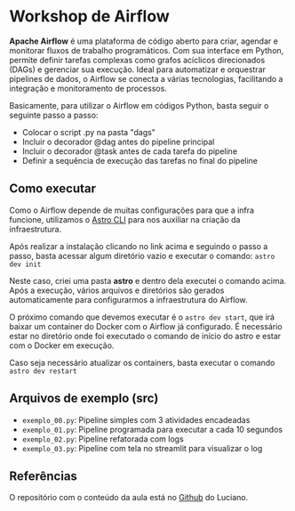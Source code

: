 # Workshop de Airflow

**Apache Airflow** é uma plataforma de código aberto para criar, agendar e monitorar fluxos de trabalho programáticos. Com sua interface em Python, permite definir tarefas complexas como grafos acíclicos direcionados (DAGs) e gerenciar sua execução. Ideal para automatizar e orquestrar pipelines de dados, o Airflow se conecta a várias tecnologias, facilitando a integração e monitoramento de processos.

Basicamente, para utilizar o Airflow em códigos Python, basta seguir o seguinte passo a passo:
- Colocar o script .py na pasta "dags"
- Incluir o decorador @dag antes do pipeline principal
- Incluir o decorador @task antes de cada tarefa do pipeline
- Definir a sequência de execução das tarefas no final do pipeline

## Como executar

Como o Airflow depende de muitas configurações para que a infra funcione, utilizamos o [Astro CLI](https://www.astronomer.io/docs/astro/cli/install-cli?tab=windowswithwinget#install-the-astro-cli) para nos auxiliar na criação da infraestrutura.

Após realizar a instalação clicando no link acima e seguindo o passo a passo, basta acessar algum diretório vazio e executar o comando:
`astro dev init`

Neste caso, criei uma pasta **astro** e dentro dela executei o comando acima.
Após a execução, vários arquivos e diretórios são gerados automaticamente para configurarmos a infraestrutura do Airflow.

O próximo comando que devemos executar é o `astro dev start`, que irá baixar um container do Docker com o Airflow já configurado.
É necessário estar no diretório onde foi executado o comando de início do astro e estar com o Docker em execução.

Caso seja necessário atualizar os containers, basta executar o comando `astro dev restart`

## Arquivos de exemplo (src)

- `exemplo_00.py`: Pipeline simples com 3 atividades encadeadas
- `exemplo_01.py`: Pipeline programada para executar a cada 10 segundos
- `exemplo_02.py`: Pipeline refatorada com logs
- `exemplo_03.py`: Pipeline com tela no streamlit para visualizar o log

## Referências

O repositório com o conteúdo da aula está no [Github](https://github.com/lvgalvao/data-engineering-roadmap/tree/main/04-workflow-orchestration-deploy-airflow) do Luciano.
